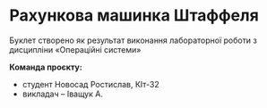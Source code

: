 # Рахункова машинка Штаффеля
Буклет створено як результат виконання лабораторної роботи з дисципліни
«Операційні системи»

**Команда проєкту:**
+ студент Новосад Ростислав, КІт-32
+ викладач – Іващук А.
